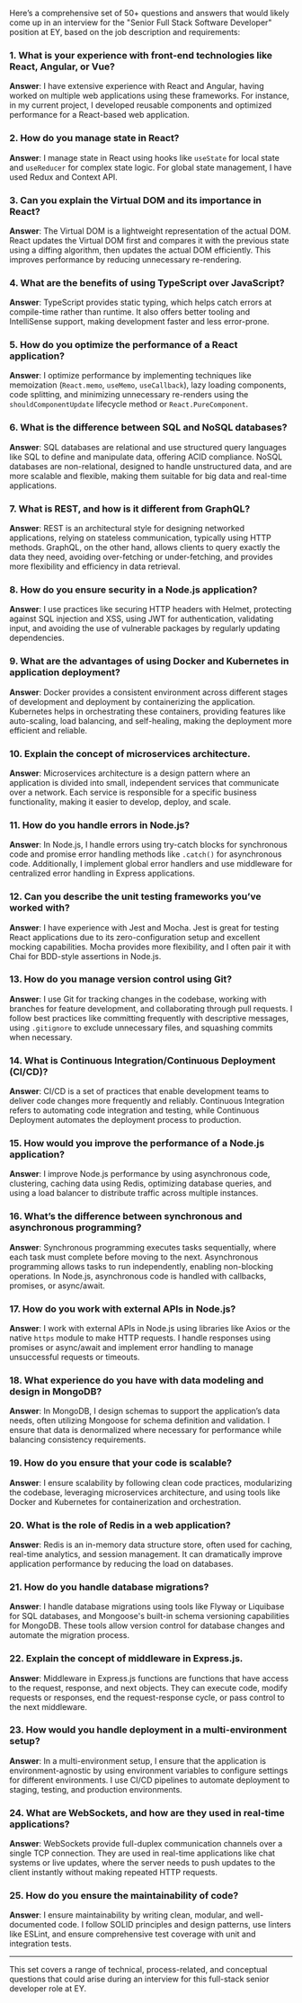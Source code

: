 Here’s a comprehensive set of 50+ questions and answers that would likely come up in an interview for the "Senior Full Stack Software Developer" position at EY, based on the job description and requirements:

### 1. **What is your experience with front-end technologies like React, Angular, or Vue?**

**Answer**: I have extensive experience with React and Angular, having worked on multiple web applications using these frameworks. For instance, in my current project, I developed reusable components and optimized performance for a React-based web application.

### 2. **How do you manage state in React?**

**Answer**: I manage state in React using hooks like `useState` for local state and `useReducer` for complex state logic. For global state management, I have used Redux and Context API.

### 3. **Can you explain the Virtual DOM and its importance in React?**

**Answer**: The Virtual DOM is a lightweight representation of the actual DOM. React updates the Virtual DOM first and compares it with the previous state using a diffing algorithm, then updates the actual DOM efficiently. This improves performance by reducing unnecessary re-rendering.

### 4. **What are the benefits of using TypeScript over JavaScript?**

**Answer**: TypeScript provides static typing, which helps catch errors at compile-time rather than runtime. It also offers better tooling and IntelliSense support, making development faster and less error-prone.

### 5. **How do you optimize the performance of a React application?**

**Answer**: I optimize performance by implementing techniques like memoization (`React.memo`, `useMemo`, `useCallback`), lazy loading components, code splitting, and minimizing unnecessary re-renders using the `shouldComponentUpdate` lifecycle method or `React.PureComponent`.

### 6. **What is the difference between SQL and NoSQL databases?**

**Answer**: SQL databases are relational and use structured query languages like SQL to define and manipulate data, offering ACID compliance. NoSQL databases are non-relational, designed to handle unstructured data, and are more scalable and flexible, making them suitable for big data and real-time applications.

### 7. **What is REST, and how is it different from GraphQL?**

**Answer**: REST is an architectural style for designing networked applications, relying on stateless communication, typically using HTTP methods. GraphQL, on the other hand, allows clients to query exactly the data they need, avoiding over-fetching or under-fetching, and provides more flexibility and efficiency in data retrieval.

### 8. **How do you ensure security in a Node.js application?**

**Answer**: I use practices like securing HTTP headers with Helmet, protecting against SQL injection and XSS, using JWT for authentication, validating input, and avoiding the use of vulnerable packages by regularly updating dependencies.

### 9. **What are the advantages of using Docker and Kubernetes in application deployment?**

**Answer**: Docker provides a consistent environment across different stages of development and deployment by containerizing the application. Kubernetes helps in orchestrating these containers, providing features like auto-scaling, load balancing, and self-healing, making the deployment more efficient and reliable.

### 10. **Explain the concept of microservices architecture.**

**Answer**: Microservices architecture is a design pattern where an application is divided into small, independent services that communicate over a network. Each service is responsible for a specific business functionality, making it easier to develop, deploy, and scale.

### 11. **How do you handle errors in Node.js?**

**Answer**: In Node.js, I handle errors using try-catch blocks for synchronous code and promise error handling methods like `.catch()` for asynchronous code. Additionally, I implement global error handlers and use middleware for centralized error handling in Express applications.

### 12. **Can you describe the unit testing frameworks you’ve worked with?**

**Answer**: I have experience with Jest and Mocha. Jest is great for testing React applications due to its zero-configuration setup and excellent mocking capabilities. Mocha provides more flexibility, and I often pair it with Chai for BDD-style assertions in Node.js.

### 13. **How do you manage version control using Git?**

**Answer**: I use Git for tracking changes in the codebase, working with branches for feature development, and collaborating through pull requests. I follow best practices like committing frequently with descriptive messages, using `.gitignore` to exclude unnecessary files, and squashing commits when necessary.

### 14. **What is Continuous Integration/Continuous Deployment (CI/CD)?**

**Answer**: CI/CD is a set of practices that enable development teams to deliver code changes more frequently and reliably. Continuous Integration refers to automating code integration and testing, while Continuous Deployment automates the deployment process to production.

### 15. **How would you improve the performance of a Node.js application?**

**Answer**: I improve Node.js performance by using asynchronous code, clustering, caching data using Redis, optimizing database queries, and using a load balancer to distribute traffic across multiple instances.

### 16. **What’s the difference between synchronous and asynchronous programming?**

**Answer**: Synchronous programming executes tasks sequentially, where each task must complete before moving to the next. Asynchronous programming allows tasks to run independently, enabling non-blocking operations. In Node.js, asynchronous code is handled with callbacks, promises, or async/await.

### 17. **How do you work with external APIs in Node.js?**

**Answer**: I work with external APIs in Node.js using libraries like Axios or the native `https` module to make HTTP requests. I handle responses using promises or async/await and implement error handling to manage unsuccessful requests or timeouts.

### 18. **What experience do you have with data modeling and design in MongoDB?**

**Answer**: In MongoDB, I design schemas to support the application’s data needs, often utilizing Mongoose for schema definition and validation. I ensure that data is denormalized where necessary for performance while balancing consistency requirements.

### 19. **How do you ensure that your code is scalable?**

**Answer**: I ensure scalability by following clean code practices, modularizing the codebase, leveraging microservices architecture, and using tools like Docker and Kubernetes for containerization and orchestration.

### 20. **What is the role of Redis in a web application?**

**Answer**: Redis is an in-memory data structure store, often used for caching, real-time analytics, and session management. It can dramatically improve application performance by reducing the load on databases.

### 21. **How do you handle database migrations?**

**Answer**: I handle database migrations using tools like Flyway or Liquibase for SQL databases, and Mongoose's built-in schema versioning capabilities for MongoDB. These tools allow version control for database changes and automate the migration process.

### 22. **Explain the concept of middleware in Express.js.**

**Answer**: Middleware in Express.js functions are functions that have access to the request, response, and next objects. They can execute code, modify requests or responses, end the request-response cycle, or pass control to the next middleware.

### 23. **How would you handle deployment in a multi-environment setup?**

**Answer**: In a multi-environment setup, I ensure that the application is environment-agnostic by using environment variables to configure settings for different environments. I use CI/CD pipelines to automate deployment to staging, testing, and production environments.

### 24. **What are WebSockets, and how are they used in real-time applications?**

**Answer**: WebSockets provide full-duplex communication channels over a single TCP connection. They are used in real-time applications like chat systems or live updates, where the server needs to push updates to the client instantly without making repeated HTTP requests.

### 25. **How do you ensure the maintainability of code?**

**Answer**: I ensure maintainability by writing clean, modular, and well-documented code. I follow SOLID principles and design patterns, use linters like ESLint, and ensure comprehensive test coverage with unit and integration tests.

---

This set covers a range of technical, process-related, and conceptual questions that could arise during an interview for this full-stack senior developer role at EY.
